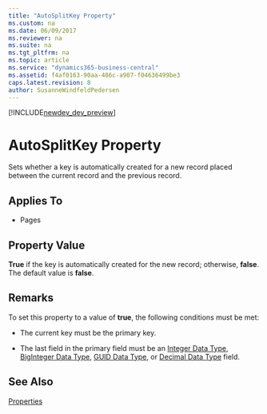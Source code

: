 ```yaml
---
title: "AutoSplitKey Property"
ms.custom: na
ms.date: 06/09/2017
ms.reviewer: na
ms.suite: na
ms.tgt_pltfrm: na
ms.topic: article
ms.service: "dynamics365-business-central"
ms.assetid: f4af0163-90aa-486c-a907-f04636499be3
caps.latest.revision: 8
author: SusanneWindfeldPedersen
---
```


[!INCLUDE[newdev_dev_preview](../includes/newdev_dev_preview.md)]

# AutoSplitKey Property
Sets whether a key is automatically created for a new record placed between the current record and the previous record.  
  
## Applies To  
  
-   Pages  
  
## Property Value  
 **True** if the key is automatically created for the new record; otherwise, **false**. The default value is **false**.  
  
## Remarks  
 To set this property to a value of **true**, the following conditions must be met:  
  
-   The current key must be the primary key.  
  
-   The last field in the primary field must be an [Integer Data Type](../datatypes/devenv-integer-data-type.md), [BigInteger Data Type](../datatypes/devenv-biginteger-data-type.md), [GUID Data Type](../datatypes/devenv-guid-data-type.md), or [Decimal Data Type](../datatypes/devenv-decimal-data-type.md) field.  
  
## See Also  
 [Properties](devenv-properties.md)